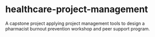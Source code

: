 # healthcare-project-management
A capstone project applying project management tools to design a pharmacist burnout prevention workshop and peer support program.
